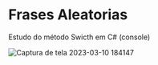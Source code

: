 # Frases Aleatorias

Estudo do método Swicth em C# (console)


![Captura de tela 2023-03-10 184147](https://user-images.githubusercontent.com/111623017/224433908-eef77a41-c2f5-41a8-aeeb-358c45e1c471.png)
